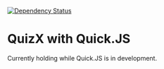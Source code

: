 [![Dependency Status](https://david-dm.org/mk2018/QuizX-QuickJS.svg)](https://david-dm.org/mk2018/QuizX-QuickJS)
# QuizX with Quick.JS
Currently holding while Quick.JS is in development.
